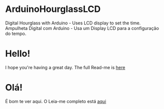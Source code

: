 # ArduinoHourglassLCD
 Digital Hourglass with Arduino - Uses LCD display to set the time.
 Ampulheta Digital com Arduino - Usa um Display LCD para a configuração do tempo.
# Hello! 
I hope you're having a great day. The full Read-me is [here](/README%20-%20EN.md)
# Olá!
É bom te ver aqui. O Leia-me completo está [aqui](/README%20-%20PTBR.md)